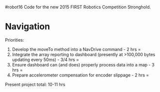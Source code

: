 #robot16
Code for the new 2015 FIRST Robotics Competition Stronghold.

Navigation
==========

Priorities:

1) Develop the moveTo method into a NavDrive command - 2 hrs
=
2) Integrate the array reporting to dashboard (presently at >100,000 bytes updating every 50ms) - 3/4 hrs
=
3) Ensure dashboard can (and does) properly process data into a map - 3 hrs
=
4) Prepare accelerometer compensation for encoder slippage - 2 hrs
=

Present project total: 10-11 hrs

